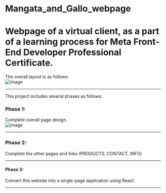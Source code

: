 # Mangata_and_Gallo_webpage
Webpage of a virtual client, as a part of a learning process for Meta Front-End Developer Professional Certificate.
===================================================================================================================

The overall layout is as follows:   
![image](https://github.com/user-attachments/assets/cbf353ab-b09d-4455-942c-1e3cf2530c5c)   
- - -

This project includes several phases as follows:   

### Phase 1:     
Complete overall page design.   
![image](https://github.com/user-attachments/assets/1dd68549-ebd0-4b23-91a4-61c771621ae4)

- - -


### Phase 2:   
Complete the other pages and links (PRODUCTS, CONTACT, INFO)   
- - -

#### Phase 3:
Convert this website into a single-page application using React.   
- - -
